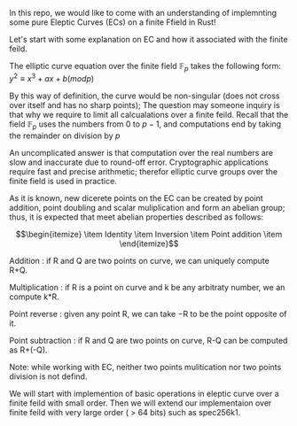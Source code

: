 In this repo, we would like to come with an understanding of implemnting some pure Eleptic Curves (ECs) on a finite Ffield in Rust!

Let's  start with some explanation on EC and how it associated with the finite feild. 

The elliptic curve equation over the finite field $\mathbb{F}_p$ takes the following form:
$y^2 ≡ x^3 + ax + b (mod p)$

 By this way of definition, the curve would be non-singular (does not cross over itself and has no sharp points);  The question may someone inquiry is that why we require to limit all calcualations over a finite feild.  Recall that the field $\mathbb{F}_p$ uses the numbers from 0 to $p - 1$, and computations end by taking the remainder on division by $p$
 
 An uncomplicated answer is that computation over the real numbers are slow and inaccurate due to round-off error. Cryptographic applications require fast and precise arithmetic; therefor elliptic curve groups over the finite field is used in practice. 
 
 
 As it is known, new dicerete points on the EC can be created by point addition, point doubling and scalar muliplication and form an abelian group; thus, it is expected that meet abelian properties described as follows:
 
```math
\begin{itemize}
 \item Identity 
 \item Inversion 
 \item Point addition
 \item 
 \end{itemize}
 ```

  Addition : if R and Q are two points on curve, we can uniquely compute R+Q.
  
  Multiplication : if R is a point on curve and k be any arbitraty number, we an compute k*R.
  
  Point reverse : given any point R, we can take −R to be the point opposite of it.
  
  Point subtraction : if R and Q are two points on curve, R-Q can be computed as R+(-Q).
  
  Note:  while working with EC, neither two points mulitication nor two points division is not defind.
    
  We will start with implemention of basic operations in eleptic curve over a finite feild with small order. Then we will extend our implementaion over finite feild with very large order ( > 64 bits) such as spec256k1. 


